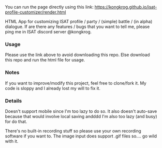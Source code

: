 You can run the page directly using this link: https://kongkrog.github.io/isat-profile-customizer/render.html

HTML App for customizing ISAT profile / party / (simple) battle / (in alpha) dialogue.
If are there any features / bugs that you want to tell me, please ping me in ISAT discord server @kongkrog.
### Usage
Please use the link above to avoid downloading this repo.
Else download this repo and run the html file for usage.

### Notes
If you want to improve/modify this project, feel free to clone/fork it. My code is sloppy and I already lost my will to fix it.

### Details
Doesn't support mobile since I'm too lazy to do so.
It also doesn't auto-save because that would involve local saving andddd I'm also too lazy (and busy) for do that.

There's no built-in recording stuff so please use your own recording software if you want to.
The image input does support .gif files so.... go wild with it.
